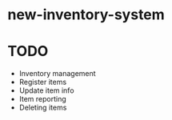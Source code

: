 # new-inventory-system

# TODO
- Inventory management
- Register items
- Update item info
- Item reporting
- Deleting items